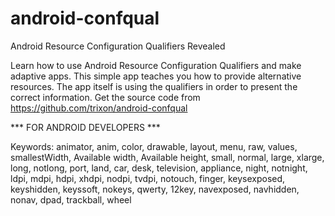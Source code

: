 android-confqual
================

Android Resource Configuration Qualifiers Revealed

Learn how to use Android Resource Configuration Qualifiers and make adaptive apps.
This simple app teaches you how to provide alternative resources.
The app itself is using the qualifiers in order to present the correct information.
Get the source code from https://github.com/trixon/android-confqual

*** FOR ANDROID DEVELOPERS ***

Keywords: 
animator, anim, color, drawable, layout, menu, raw, values,
smallestWidth, Available width, Available height,
small, normal, large, xlarge, long, notlong, port, land, car, desk, television, appliance, night, notnight, ldpi, mdpi, hdpi, xhdpi, nodpi, tvdpi, notouch, finger, keysexposed, keyshidden, keyssoft, nokeys, qwerty, 12key, navexposed, navhidden, nonav, dpad, trackball, wheel
